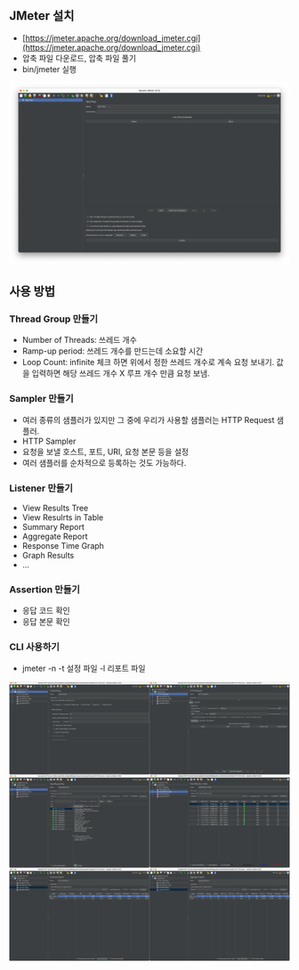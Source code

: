 ## JMeter 설치

- [https://jmeter.apache.org/download_jmeter.cgi](https://jmeter.apache.org/download_jmeter.cgi)
- 압축 파일 다운로드, 압축 파일 풀기
- bin/jmeter 실행

![jmeter-run](docs/jmeter-run.png)

## 사용 방법

### Thread Group 만들기
- Number of Threads: 쓰레드 개수
- Ramp-up period: 쓰레드 개수를 만드는데 소요할 시간
- Loop Count: infinite 체크 하면 위에서 정한 쓰레드 개수로 계속 요청 보내기. 값을 입력하면 해당 쓰레드 개수 X 루프 개수 만큼 요청 보냄.

### Sampler 만들기
- 여러 종류의 샘플러가 있지만 그 중에 우리가 사용할 샘플러는 HTTP Request 샘플러.
- HTTP Sampler
- 요청을 보낼 호스트, 포트, URI, 요청 본문 등을 설정
- 여러 샘플러를 순차적으로 등록하는 것도 가능하다.

### Listener 만들기
- View Results Tree
- View Resulrts in Table
- Summary Report
- Aggregate Report
- Response Time Graph
- Graph Results
- ...

### Assertion 만들기
- 응답 코드 확인
- 응답 본문 확인

### CLI 사용하기
- jmeter -n -t 설정 파일 -l 리포트 파일

![jmeter-result](docs/jmeter-result.png)
